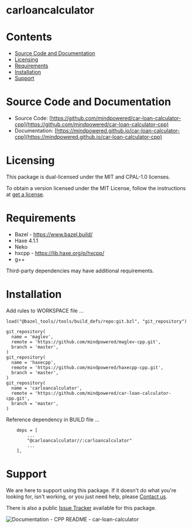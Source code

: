 
carloancalculator
=================

Contents
========

* [Source Code and Documentation](#source-code-and-documentation)
* [Licensing](#licensing)
* [Requirements](#requirements)
* [Installation](#installation)
* [Support](#support)

# Source Code and Documentation
- Source Code: [https://github.com/mindpowered/car-loan-calculator-cpp](https://github.com/mindpowered/car-loan-calculator-cpp)
- Documentation: [https://mindpowered.github.io/car-loan-calculator-cpp](https://mindpowered.github.io/car-loan-calculator-cpp)

# Licensing
This package is dual-licensed under the MIT and CPAL-1.0 licenses.

To obtain a version licensed under the MIT License, follow the instructions at [get a license][purchase].

# Requirements
- Bazel - https://www.bazel.build/
- Haxe 4.1.1
- Neko
- hxcpp - https://lib.haxe.org/p/hxcpp/
- g++


Third-party dependencies may have additional requirements.

# Installation
Add rules to WORKSPACE file ...

```
load("@bazel_tools//tools/build_defs/repo:git.bzl", "git_repository")

git_repository(
  name = 'maglev',
  remote = 'https://github.com/mindpowered/maglev-cpp.git',
  branch = 'master',
)
git_repository(
  name = 'haxecpp',
  remote = 'https://github.com/mindpowered/haxecpp-cpp.git',
  branch = 'master',
)
git_repository(
  name = 'carloancalculator',
  remote = 'https://github.com/mindpowered/car-loan-calculator-cpp.git',
  branch = 'master',
)
```

Reference dependency in BUILD file ...

```
    deps = [
        ...
        "@carloancalculator//:carloancalculator"
        ...
    ],
```


# Support
We are here to support using this package. If it doesn't do what you're looking for, isn't working, or you just need help, please [Contact us][contact].

There is also a public [Issue Tracker][bugs] available for this package.
  
  
![Documentation - CPP README - car-loan-calculator](https://www.google-analytics.com/collect?v=1&tid=UA-178768904-1&cid=555&aip=1&t=event&ec=Documentation&ea=CPP+README&el=car-loan-calculator)


[bugs]: https://github.com/mindpowered/car-loan-calculator-cpp/issues
[contact]: https://mindpowered.dev/support.html?ref=car-loan-calculator-cpp/
[licensing]: https://mindpowered.dev/?ref=car-loan-calculator-cpp
[purchase]: https://mindpowered.dev/purchase/car-loan-calculator-cpp

